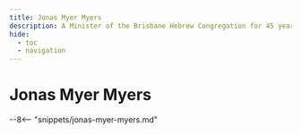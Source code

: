 ```yaml
---
title: Jonas Myer Myers
description: A Minister of the Brisbane Hebrew Congregation for 45 years
hide:
  - toc
  - navigation 
---
```


# Jonas Myer Myers

<!--
**ddmmmyyyy — ddmmmyyyy**
-->

--8<-- "snippets/jonas-myer-myers.md"
